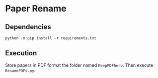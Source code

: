 # Paper Rename
## Dependencies
`python -m pip install -r requirements.txt`
## Execution
Store papers in PDF format the folder named `KeepPDFhere`. Then execute `RenamePDFs.py`.

